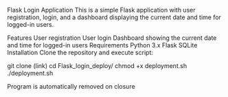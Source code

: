 Flask Login Application
This is a simple Flask application with user registration, login, and a dashboard displaying the current date and time for logged-in users.

Features
User registration
User login
Dashboard showing the current date and time for logged-in users
Requirements
Python 3.x
Flask
SQLite
Installation
Clone the repository and execute script:

git clone (link)
cd Flask_login_deploy/
chmod +x deployment.sh
./deployment.sh

Program is automatically removed on closure
